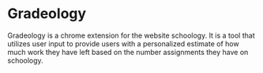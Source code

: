 # Gradeology
Gradeology is a chrome extension for the website schoology. It is a tool that utilizes user input to provide users with a personalized estimate of how much work they have left based on the number assignments they have on schoology.